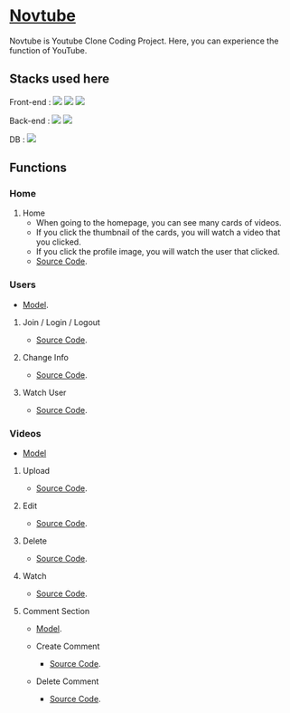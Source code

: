 # [Novtube](https://novtube.herokuapp.com)

Novtube is Youtube Clone Coding Project.
Here, you can experience the function of YouTube.

## Stacks used here

Front-end :
<span><img src="https://img.shields.io/badge/Pug-a2866b?style=flat&logo=Pug&logoColor=white"></span>
<span><img src="https://img.shields.io/badge/Scss-C46092?style=flat&logo=Sass&logoColor=white"></span>
<span><img src="https://img.shields.io/badge/JavaScript-f0db4f?style=flat&logo=JavaScript&logoColor=white"></span>

Back-end :
<span><img src="https://img.shields.io/badge/Express-002663?style=flat&logo=express&logoColor=white"></span>
<span><img src="https://img.shields.io/badge/NodeJS-3c873a?style=flat&logo=node&logoColor=white"></span>

DB :
<span><img src="https://img.shields.io/badge/MongoDB-3FA037?style=flat&logo=mongoDB&logoColor=white"></span>

## Functions

### Home

1. Home
   - When going to the homepage, you can see many cards of videos.
   - If you click the thumbnail of the cards, you will watch a video that you clicked.
   - If you click the profile image, you will watch the user that clicked.
   - [Source Code](https://github.com/Novelier-Webbelier/novtube/blob/master/src/controllers/videoControllers.js#L9-L42).

### Users

- [Model](https://github.com/Novelier-Webbelier/novtube/blob/master/src/models/User.js).

1. Join / Login / Logout

   - [Source Code](https://github.com/Novelier-Webbelier/novtube/blob/master/src/controllers/userControllers.js#L11-L175).

2. Change Info

   - [Source Code](https://github.com/Novelier-Webbelier/novtube/blob/master/src/controllers/userControllers.js#L177-L276).

3. Watch User
   - [Source Code](https://github.com/Novelier-Webbelier/novtube/blob/master/src/controllers/userControllers.js#L278-L292).

### Videos

- [Model](https://github.com/Novelier-Webbelier/novtube/blob/master/src/models/Video.js)

1. Upload

   - [Source Code](https://github.com/Novelier-Webbelier/novtube/blob/master/src/controllers/videoControllers.js#L98-L136).

2. Edit

   - [Source Code](https://github.com/Novelier-Webbelier/novtube/blob/master/src/controllers/videoControllers.js#L44-L96).

3. Delete

   - [Source Code](https://github.com/Novelier-Webbelier/novtube/blob/master/src/controllers/videoControllers.js#L138-L142).

4. Watch

   - [Source Code](https://github.com/Novelier-Webbelier/novtube/blob/master/src/controllers/videoControllers.js#L144-L163).

5. Comment Section

   - [Model](https://github.com/Novelier-Webbelier/novtube/blob/master/src/models/Comment.js).

   - Create Comment

     - [Source Code](https://github.com/Novelier-Webbelier/novtube/blob/master/src/controllers/videoControllers.js#L179-L206).

   - Delete Comment
     - [Source Code](https://github.com/Novelier-Webbelier/novtube/blob/master/src/controllers/videoControllers.js#L208-L224).
